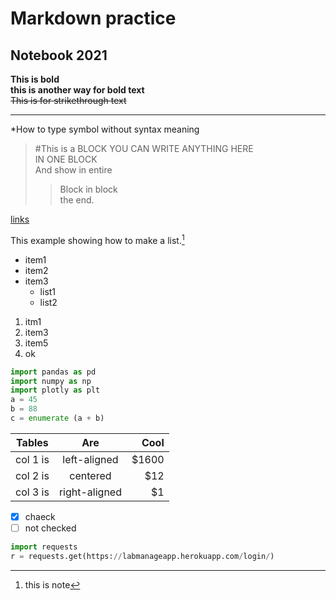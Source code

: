 # Markdown practice 
## Notebook 2021

__This is bold__ \
**this is another way for bold text** \
~~This is for strikethrough text~~

___

\*How to type symbol without syntax meaning


> #This is a BLOCK
> YOU CAN WRITE ANYTHING HERE \
> IN ONE BLOCK \
> And show in entire
> > Block in block  
> > the end.



[links](www.google.com) 

This example showing how to make a list.[^note]
* item1
* item2
* item3
  * list1
  * list2


1. itm1
2. item3
3. item5
4. ok

```python
import pandas as pd
import numpy as np
import plotly as plt
a = 45
b = 88
c = enumerate (a + b)
```

| Tables   |      Are      |  Cool |
|----------|:-------------:|------:|
| col 1 is |  left-aligned | $1600 |
| col 2 is |    centered   |   $12 |
| col 3 is | right-aligned |    $1 |


* [x] chaeck
* [ ] not checked  
[^note]: this is note

```python
import requests
r = requests.get(https://labmanageapp.herokuapp.com/login/)
```


